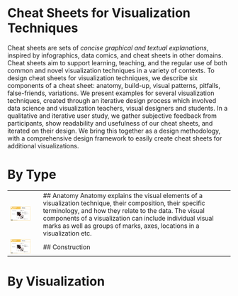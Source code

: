 # Cheat Sheets for Visualization Techniques

Cheat sheets are sets of _concise graphical and textual explanations_, inspired by infographics, data comics, and cheat sheets in other domains. Cheat sheets aim to support learning, teaching, and the regular use of both common and novel visualization techniques in a variety of contexts. To design cheat sheets for visualization techniques, we describe six components of a cheat sheet: anatomy, build-up, visual patterns, pitfalls, false-friends, variations. We present examples for several visualization techniques, created through an iterative design process which involved data science and visualization teachers, visual designers and students. In a qualitative and iterative user study, we gather subjective feedback from participants, show readability and usefulness of our cheat sheets, and iterated on their design. We bring this together as a design methodology, with a comprehensive design framework to easily create cheat sheets for additional visualizations. 

# By Type

<table>
   <tr>
      <td><img style="width: 200px; margin-right: 10px;" src="figures/anatomy.png"><td>  
      <td>## Anatomy 
     Anatomy explains the visual elements of a visualization technique, their composition, their specific terminology, and how they relate to the data. The visual components of a visualization can include individual visual marks as well as groups of marks, axes, locations in a visualization etc.
      </td>
  </tr>
   <tr>
      <td><img style="width: 200px; margin-right: 10px;" src="figures/anatomy.png"><td>  
      <td>## Construction </td>
  </tr>
</table>  


# By Visualization
